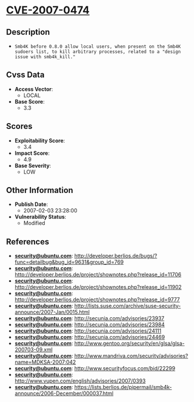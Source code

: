 
# [CVE-2007-0474](https://cve.mitre.org/cgi-bin/cvename.cgi?name=CVE-2007-0474)

## Description

- `Smb4K before 0.8.0 allow local users, when present on the Smb4K sudoers list, to kill arbitrary processes, related to a "design issue with smb4k_kill."`

## Cvss Data

- **Access Vector**:
  - LOCAL
- **Base Score**:
  - 3.3

## Scores

- **Exploitability Score**:
  - 3.4
- **Impact Score**:
  - 4.9
- **Base Severity**:
  - LOW

## Other Information

- **Publish Date**:
  - 2007-02-03 23:28:00
- **Vulnerability Status**:
  - Modified

## References

- **security@ubuntu.com**: http://developer.berlios.de/bugs/?func=detailbug&bug_id=9631&group_id=769
- **security@ubuntu.com**: http://developer.berlios.de/project/shownotes.php?release_id=11706
- **security@ubuntu.com**: http://developer.berlios.de/project/shownotes.php?release_id=11902
- **security@ubuntu.com**: http://developer.berlios.de/project/shownotes.php?release_id=9777
- **security@ubuntu.com**: http://lists.suse.com/archive/suse-security-announce/2007-Jan/0015.html
- **security@ubuntu.com**: http://secunia.com/advisories/23937
- **security@ubuntu.com**: http://secunia.com/advisories/23984
- **security@ubuntu.com**: http://secunia.com/advisories/24111
- **security@ubuntu.com**: http://secunia.com/advisories/24469
- **security@ubuntu.com**: http://www.gentoo.org/security/en/glsa/glsa-200703-09.xml
- **security@ubuntu.com**: http://www.mandriva.com/security/advisories?name=MDKSA-2007:042
- **security@ubuntu.com**: http://www.securityfocus.com/bid/22299
- **security@ubuntu.com**: http://www.vupen.com/english/advisories/2007/0393
- **security@ubuntu.com**: https://lists.berlios.de/pipermail/smb4k-announce/2006-December/000037.html
